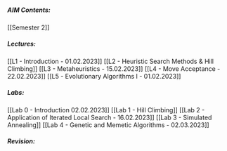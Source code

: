 ##### AIM Contents:
 [[Semester 2]]
 
##### Lectures:
 [[L1 - Introduction - 01.02.2023]]
 [[L2 - Heuristic Search Methods & Hill Climbing]]
 [[L3 - Metaheuristics - 15.02.2023]]
 [[L4 - Move Acceptance - 22.02.2023]]
 [[L5 - Evolutionary Algorithms I - 01.02.2023]]
 
##### Labs:
 [[Lab 0 - Introduction 02.02.2023]]
 [[Lab 1 - Hill Climbing]]
 [[Lab 2 - Application of Iterated Local Search - 16.02.2023]]
 [[Lab 3 - Simulated Annealing]]
 [[Lab 4 - Genetic and Memetic Algorithms - 02.03.2023]]

##### Revision:

